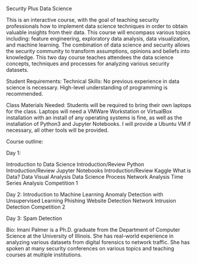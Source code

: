 Security Plus Data Science

This is an interactive course, with the goal of teaching security
professionals how to implement data science techniques in order to
obtain valuable insights from their data. This course will encompass
various topics including: feature engineering, exploratory data
analysis, data visualization, and machine learning. The combination of
data science and security allows the security community to transform
assumptions, opinions and beliefs into knowledge. This two day course
teaches attendees the data science concepts, techniques and processes
for analyzing various security datasets.

Student Requirements: Technical Skills: No previous experience in data
science is necessary. High-level understanding of programming is
recommended.

Class Materials Needed: Students will be required to bring their own
laptops for the class. Laptops will need a VMWare Workstation or
VirtualBox installation with an install of any operating systems is
fine, as well as the installation of Python3 and Jupyter Notebooks. I
will provide a Ubuntu VM if necessary, all other tools will be
provided.

Course outline:

Day 1:

Introduction to Data Science
Introduction/Review Python
Introduction/Review Jupyter Notebooks
Introduction/Review Kaggle
What is Data?
Data Visual Analysis
Data Science Process
Network Analysis
Time Series Analysis
Competition 1

Day 2:
Introduction to Machine Learning
Anomaly Detection with Unsupervised Learning
Phishing Website Detection
Network Intrusion Detection
Competition 2


Day 3:
Spam Detection

Bio: Imani Palmer is a Ph.D. graduate from the Department of
Computer Science at the University of Illinois. She has real-world
experience in analyzing various datasets from digital forensics to
network traffic. She has spoken at many security conferences on
various topics and teaching courses at multiple institutions.